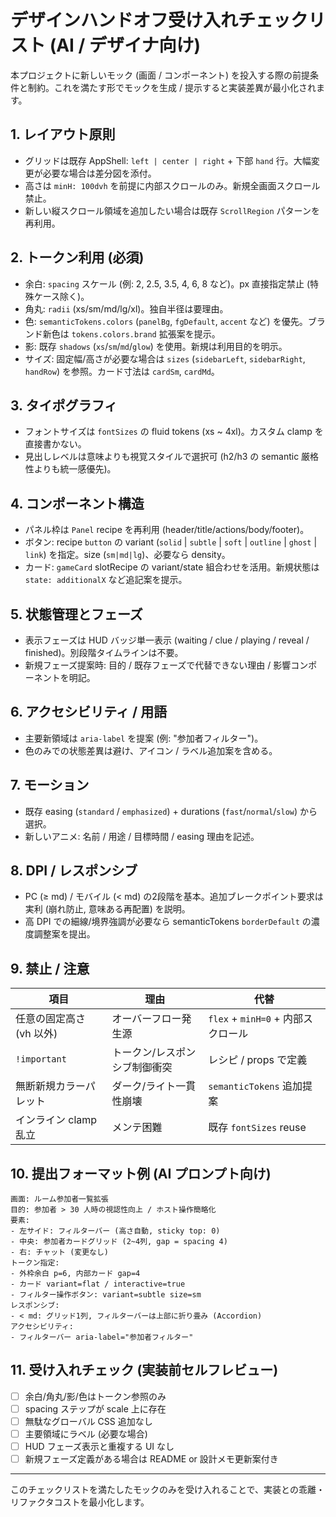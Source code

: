 # デザインハンドオフ受け入れチェックリスト (AI / デザイナ向け)

本プロジェクトに新しいモック (画面 / コンポーネント) を投入する際の前提条件と制約。これを満たす形でモックを生成 / 提示すると実装差異が最小化されます。

## 1. レイアウト原則
- グリッドは既存 AppShell: `left | center | right` + 下部 `hand` 行。大幅変更が必要な場合は差分図を添付。
- 高さは `minH: 100dvh` を前提に内部スクロールのみ。新規全画面スクロール禁止。
- 新しい縦スクロール領域を追加したい場合は既存 `ScrollRegion` パターンを再利用。

## 2. トークン利用 (必須)
- 余白: `spacing` スケール (例: 2, 2.5, 3.5, 4, 6, 8 など)。px 直接指定禁止 (特殊ケース除く)。
- 角丸: `radii` (xs/sm/md/lg/xl)。独自半径は要理由。
- 色: `semanticTokens.colors` (`panelBg`, `fgDefault`, `accent` など) を優先。ブランド新色は `tokens.colors.brand` 拡張案を提示。
- 影: 既存 `shadows` (`xs`/`sm`/`md`/`glow`) を使用。新規は利用目的を明示。
- サイズ: 固定幅/高さが必要な場合は `sizes` (`sidebarLeft`, `sidebarRight`, `handRow`) を参照。カード寸法は `cardSm`, `cardMd`。

## 3. タイポグラフィ
- フォントサイズは `fontSizes` の fluid tokens (xs ~ 4xl)。カスタム clamp を直接書かない。
- 見出しレベルは意味よりも視覚スタイルで選択可 (h2/h3 の semantic 厳格性よりも統一感優先)。

## 4. コンポーネント構造
- パネル枠は `Panel` recipe を再利用 (header/title/actions/body/footer)。
- ボタン: recipe `button` の variant (`solid` | `subtle` | `soft` | `outline` | `ghost` | `link`) を指定。size (`sm|md|lg`)、必要なら density。
- カード: `gameCard` slotRecipe の variant/state 組合わせを活用。新規状態は `state: additionalX` など追記案を提示。

## 5. 状態管理とフェーズ
- 表示フェーズは HUD バッジ単一表示 (waiting / clue / playing / reveal / finished)。別段階タイムラインは不要。
- 新規フェーズ提案時: 目的 / 既存フェーズで代替できない理由 / 影響コンポーネントを明記。

## 6. アクセシビリティ / 用語
- 主要新領域は `aria-label` を提案 (例: "参加者フィルター")。
- 色のみでの状態差異は避け、アイコン / ラベル追加案を含める。

## 7. モーション
- 既存 easing (`standard` / `emphasized`) + durations (`fast`/`normal`/`slow`) から選択。
- 新しいアニメ: 名前 / 用途 / 目標時間 / easing 理由を記述。

## 8. DPI / レスポンシブ
- PC (≥ md) / モバイル (< md) の2段階を基本。追加ブレークポイント要求は実利 (崩れ防止, 意味ある再配置) を説明。
- 高 DPI での細線/境界強調が必要なら semanticTokens `borderDefault` の濃度調整案を提出。

## 9. 禁止 / 注意
| 項目 | 理由 | 代替 |
|------|------|------|
| 任意の固定高さ (vh 以外) | オーバーフロー発生源 | `flex` + `minH=0` + 内部スクロール |
| `!important` | トークン/レスポンシブ制御衝突 | レシピ / props で定義 |
| 無断新規カラーパレット | ダーク/ライト一貫性崩壊 | `semanticTokens` 追加提案 |
| インライン clamp 乱立 | メンテ困難 | 既存 `fontSizes` reuse |

## 10. 提出フォーマット例 (AI プロンプト向け)
```
画面: ルーム参加者一覧拡張
目的: 参加者 > 30 人時の視認性向上 / ホスト操作簡略化
要素:
- 左サイド: フィルターバー (高さ自動, sticky top: 0)
- 中央: 参加者カードグリッド (2~4列, gap = spacing 4)
- 右: チャット (変更なし)
トークン指定:
- 外枠余白 p=6, 内部カード gap=4
- カード variant=flat / interactive=true
- フィルター操作ボタン: variant=subtle size=sm
レスポンシブ:
- < md: グリッド1列, フィルターバーは上部に折り畳み (Accordion)
アクセシビリティ:
- フィルターバー aria-label="参加者フィルター"
```

## 11. 受け入れチェック (実装前セルフレビュー)
- [ ] 余白/角丸/影/色はトークン参照のみ
- [ ] spacing ステップが scale 上に存在
- [ ] 無駄なグローバル CSS 追加なし
- [ ] 主要領域にラベル (必要な場合)
- [ ] HUD フェーズ表示と重複する UI なし
- [ ] 新規フェーズ定義がある場合は README or 設計メモ更新案付き

---
このチェックリストを満たしたモックのみを受け入れることで、実装との乖離・リファクタコストを最小化します。
